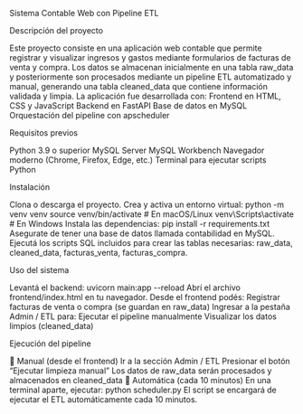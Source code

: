 Sistema Contable Web con Pipeline ETL

Descripción del proyecto

Este proyecto consiste en una aplicación web contable que permite registrar y visualizar ingresos y gastos mediante formularios de facturas de venta y compra. Los datos se almacenan inicialmente en una tabla raw_data y posteriormente son procesados mediante un pipeline ETL automatizado y manual, generando una tabla cleaned_data que contiene información validada y limpia.
La aplicación fue desarrollada con:
Frontend en HTML, CSS y JavaScript
Backend en FastAPI
Base de datos en MySQL
Orquestación del pipeline con apscheduler


Requisitos previos

Python 3.9 o superior
MySQL Server
MySQL Workbench
Navegador moderno (Chrome, Firefox, Edge, etc.)
Terminal para ejecutar scripts Python


Instalación

Clona o descarga el proyecto.
Crea y activa un entorno virtual:
python -m venv venv
source venv/bin/activate      # En macOS/Linux
venv\Scripts\activate         # En Windows
Instala las dependencias:
pip install -r requirements.txt
Asegurate de tener una base de datos llamada contabilidad en MySQL. Ejecutá los scripts SQL incluidos para crear las tablas necesarias: raw_data, cleaned_data, facturas_venta, facturas_compra.


Uso del sistema

Levantá el backend:
uvicorn main:app --reload
Abrí el archivo frontend/index.html en tu navegador.
Desde el frontend podés:
Registrar facturas de venta o compra (se guardan en raw_data)
Ingresar a la pestaña Admin / ETL para:
Ejecutar el pipeline manualmente
Visualizar los datos limpios (cleaned_data)


Ejecución del pipeline

🔹 Manual (desde el frontend)
Ir a la sección Admin / ETL
Presionar el botón “Ejecutar limpieza manual”
Los datos de raw_data serán procesados y almacenados en cleaned_data
🔹 Automática (cada 10 minutos)
En una terminal aparte, ejecutar:
python scheduler.py
El script se encargará de ejecutar el ETL automáticamente cada 10 minutos.